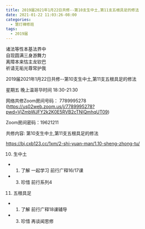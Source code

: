 ```yaml
---
title: 2019届2021年1月22日共修--第10支生中土,第11支五根具足的修法
date: 2021-01-22 11:03:26-08:00
categories:
  - 慧灯禅修班
tags:
  - 2019届
---
```

诸法等性本基法界中  
自现圆满三身游舞力  
离障本来怙主龙钦巴  
祈请无垢光尊常护我  

2019届2021年1月22日共修--第10支生中土,第11支五根具足的修法 

星期五 晚上温哥华时间 18:30-21:30  

网络共修Zoom房间号码： 7789995278 (<https://us02web.zoom.us/j/7789995278?pwd=VjZmbWJFY2k2K0E5RVB2cTNIQmhqUT09>)

Zoom房间密码：19621211

共修内容: 第10支生中土,第11支五根具足的修法              

<https://bj.cxb123.cc/1xm/2-shi-yuan-man/1.10-sheng-zhong-tu/>

10. 生中土
- 1. 了解 一起学习 前行广释16/17课
- 3. 珍惜 前行系列4 

11. 五根具足
- 1. 了解 前行广释18课辅导
- 3. 珍惜 再谈闻思修
